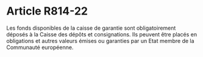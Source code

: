 # Article R814-22

Les fonds disponibles de la caisse de garantie sont obligatoirement déposés à la Caisse des dépôts et consignations. Ils peuvent être placés en obligations et autres valeurs émises ou garanties par un Etat membre de la Communauté européenne.